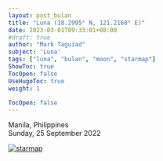 ```yaml
---
layout: post_bulan
title: "Luna (18.2995° N, 121.2168° E)"
date: 2023-03-01T09:33:01+08:00
#draft: true
author: "Mark Taguiad"
subject: 'Luna'
tags: ["luna", "bulan", "moon", "starmap"]
ShowToc: true
TocOpen: false
UseHugoToc: true
weight: 1

TocOpen: false
---
```

  <!-- <script src='https://cdn.jsdelivr.net/gh/mcbtaguiad/web-tagsdev-django@v1.1.2/app/app/static/js/charming.js'></script> -->
  <!-- <script src='http://www.devanswer.com/codes/files/charming@latest.js'></script> -->
  <!-- <script src={{site.baseurl}}/assets/js/index.js defer></script>    -->
  <!-- <link href="https://fonts.googleapis.com/icon?family=Material+Icons" rel="stylesheet"> -->

Manila, Philippines\
Sunday, 25 September 2022

[![starmap]({{site.baseurl}}/assets/img/starmap.png 'starmap')](https://www.imcollectingmoonlight.com/)
<!-- ![Alt text]({{site.baseurl}}/assets/img/starmap.png "starmap") -->
<!-- ![Alt text]({{site.baseurl}}/assets/img/scorpio.webp "scorpio") -->
